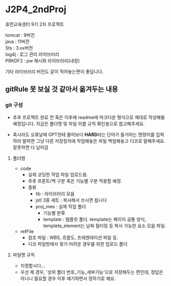 # J2P4_2ndProj
휴먼교육센터 9기 2차 프로젝트

tomcat : 9버전 <br>
java : 11버전 <br>
Sts : 3.xx버전 <br>
log4j : 로그 관리 라이브러리 <br>
PBKDF2 : pw 해시화 라이브러리(내장)


기타 라이브러리 버전도 같이 적어놓는편이 좋답니다.

## gitRule 못 보실 것 같아서 옮겨두는 내용

### git 구성

- 추후 프로젝트 완료 전 혹은 이후에 readme에 마크다운 형식으로 제대로 작성해둘 예정입니다.
지금은 폴더명 및 파일 이름 규칙 확인용으로 참고해주세요.

- 혹시라도 오류날때 GPT한테 물어보다 ****HARD****라는 단어가 들거아는 명령어를 입력하라 말하면 
그냥 다른 저장장치에 작업해놓은 파일 백업해놓고 디코로 말해주세요. 잘못하면 다 날아감

1. 폴더명
	- code
		+ 실제 코딩한 작업 파일 업로드용.
		+ 추후 프론트/백 구분 혹은 기능별 구분 적용할 예정.
		+ 종류
			* lib : 라이브러리 모음
			* jstl 3종 세트 : 복사해서 쓰시면 됩니다
			* proj_mes : 실제 작업 폴더
				- 기능별 분류
				- template : 템플릿 폴더. template는 페이지 공통 양식, templete_element는 날짜 필터링 등 복사 가능한 요소 모음 파일. 
	- refFile
		+ 참조 파일 : WBS, 흐름도, 프레젠테이션 파일 등.
		+ 디코 파일방에서 찾기 어려운 경우를 위한 업로드 폴더
		
2. 파일명 규칙
	- 지정합시다...
	- 우선 제 경우, '상위 폴더 번호_기능_세부기능'으로 저장해두는 편인데, 정답은 아니니 필요할 경우 이후 얘기하면서 정하기로 해요.
